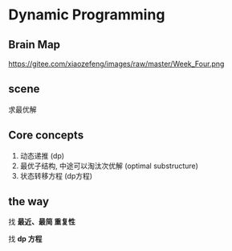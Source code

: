 # Dynamic Programming

## Brain Map

https://gitee.com/xiaozefeng/images/raw/master/Week_Four.png

## scene

求最优解



## Core concepts

1. 动态递推 (dp)
2. 最优子结构, 中途可以淘汰次优解 (optimal substructure)
3. 状态转移方程 (dp方程)



## the way

找 **最近、最简 重复性**

找 **dp 方程**







